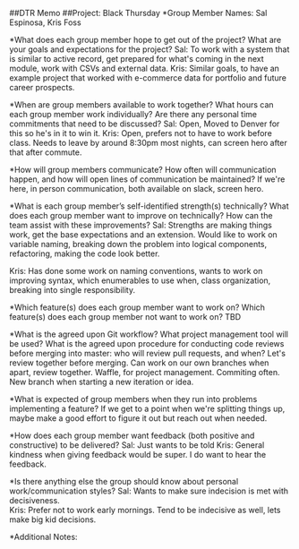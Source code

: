 ##DTR Memo
##Project: Black Thursday
*Group Member Names: Sal Espinosa, Kris Foss

*What does each group member hope to get out of the project? What are your goals and expectations for the project?
  Sal: To work with a system that is similar to active record, get prepared for what's coming in the next module, work with CSVs and external data.
  Kris: Similar goals, to have an example project that worked with e-commerce data for portfolio and future career prospects.

*When are group members available to work together? What hours can each group member work individually? Are there any personal time commitments that need to be discussed?
  Sal: Open, Moved to Denver for this so he's in it to win it.
  Kris: Open, prefers not to have to work before class.  Needs to leave by around 8:30pm most nights, can screen hero after that after commute.

*How will group members communicate? How often will communication happen, and how will open lines of communication be maintained?
  If we're here, in person communication, both available on slack, screen hero.

*What is each group member’s self-identified strength(s) technically? What does each group member want to improve on technically? How can the team assist with these improvements?
  Sal: Strengths are making things work, get the base expectations and an extension.  Would like to work on variable naming, breaking down the problem into logical components, refactoring, making the code look better.  

  Kris: Has done some work on naming conventions, wants to work on improving syntax, which enumerables to use when, class organization, breaking into single responsibility.  

*Which feature(s) does each group member want to work on? Which feature(s) does each group member not want to work on?
  TBD

*What is the agreed upon Git workflow? What project management tool will be used? What is the agreed upon procedure for conducting code reviews before merging into master: who will review pull requests, and when?
  Let's review together before merging.  Can work on our own branches when apart, review together.  Waffle, for project management.  Commiting often.  New branch when starting a new iteration or idea.  

*What is expected of group members when they run into problems implementing a feature?
  If we get to a point when we're splitting things up, maybe make a good effort to figure it out but reach out when needed.

*How does each group member want feedback (both positive and constructive) to be delivered?
  Sal: Just wants to be told
  Kris: General kindness when giving feedback would be super.  I do want to hear the feedback.  

*Is there anything else the group should know about personal work/communication styles?
  Sal: Wants to make sure indecision is met with decisiveness.  
  Kris: Prefer not to work early mornings.  Tend to be indecisive as well, lets make big kid decisions.  

*Additional Notes:
